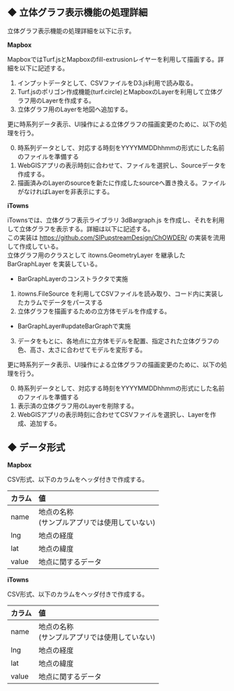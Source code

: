 
## ◆ 立体グラフ表示機能の処理詳細

立体グラフ表示機能の処理詳細を以下に示す。

__Mapbox__

MapboxではTurf.jsとMapboxのfill-extrusionレイヤーを利用して描画する。詳細を以下に記述する。

  1. インプットデータとして、CSVファイルをD3.js利用で読み取る。
  2. Turf.jsのポリゴン作成機能(turf.circle)とMapboxのLayerを利用して立体グラフ用のLayerを作成する。
  3. 立体グラフ用のLayerを地図へ追加する。

更に時系列データ表示、UI操作による立体グラフの描画変更のために、以下の処理を行う。

  0. 時系列データとして、対応する時刻をYYYYMMDDhhmmの形式にした名前のファイルを準備する
  1. WebGISアプリの表示時刻に合わせて、ファイルを選択し、Sourceデータを作成する。
  2. 描画済みのLayerのsourceを新たに作成したsourceへ置き換える。ファイルがなければLayerを非表示にする。

__iTowns__

iTownsでは、立体グラフ表示ライブラリ 3dBargraph.js を作成し、それを利用して立体グラフを表示する。詳細は以下に記述する。  
この実装は https://github.com/SIPupstreamDesign/ChOWDER/ の実装を流用して作成している。  
立体グラフ用のクラスとして itowns.GeometryLayer を継承した BarGraphLayer を実装している。  

  * BarGraphLayerのコンストラクタで実施
  1. itowns.FileSource を利用してCSVファイルを読み取り、コード内に実装したカラムでデータをパースする
  2. 立体グラフを描画するための立方体モデルを作成する。
  * BarGraphLayer#updateBarGraphで実施
  3. データをもとに、各地点に立方体モデルを配置、指定された立体グラフの色、高さ、太さに合わせてモデルを変形する。

更に時系列データ表示、UI操作による立体グラフの描画変更のために、以下の処理を行う。  

  0. 時系列データとして、対応する時刻をYYYYMMDDhhmmの形式にした名前のファイルを準備する
  1. 表示済の立体グラフ用のLayerを削除する。
  2. WebGISアプリの表示時刻に合わせてCSVファイルを選択し、Layerを作成、追加する。


## ◆ データ形式

__Mapbox__

CSV形式、以下のカラムをヘッダ付きで作成する。

| カラム | 値 |
| :--- |:---------|
| name | 地点の名称<br>(サンプルアプリでは使用していない) |
| lng  | 地点の経度 |
| lat  | 地点の緯度 |
| value | 地点に関するデータ |


__iTowns__

CSV形式、以下のカラムをヘッダ付きで作成する。

| カラム | 値 |
| :--- |:---------|
| name | 地点の名称<br>(サンプルアプリでは使用していない) |
| lng  | 地点の経度 |
| lat  | 地点の緯度 |
| value | 地点に関するデータ |


